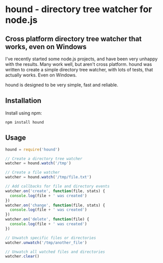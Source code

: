 hound - directory tree watcher for node.js
=============================================

Cross platform directory tree watcher that works, even on Windows
-----------------------------------------------------------------

I've recently started some node.js projects, and have been very unhappy with the
results.  Many work well, but aren't cross platform.  hound was written to
create a simple directory tree watcher, with lots of tests, that actually works.
Even on Windows.

hound is designed to be very simple, fast and reliable.

Installation
------------

Install using npm:

```
npm install hound
```

Usage
-----

```javascript
hound = require('hound')

// Create a directory tree watcher
watcher = hound.watch('/tmp')

// Create a file watcher
watcher = hound.watch('/tmp/file.txt')

// Add callbacks for file and directory events
watcher.on('create', function(file, stats) {
  console.log(file + ' was created')
})
watcher.on('change', function(file, stats) {
  console.log(file + ' was created')
})
watcher.on('delete', function(file) {
  console.log(file + ' was created')
})

// Unwatch specific files or directories
watcher.unwatch('/tmp/another_file')

// Unwatch all watched files and directories
watcher.clear()
```
